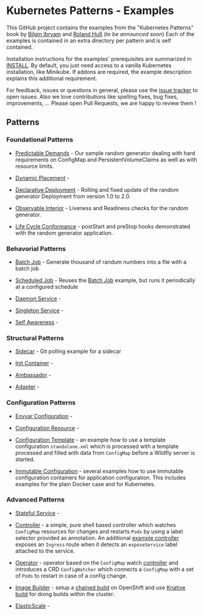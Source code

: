 
<!--- <a href="https://leanpub.com/k8spatterns"><img src="https://s3.amazonaws.com/titlepages.leanpub.com/k8spatterns/hero?1492193906" align="right" width="300px" style="float:right; margin: 50px 0px 20px 30px;"/></a> -->

# Kubernetes Patterns - Examples

This GitHub project contains the examples from the "Kubernetes Patterns" book by [Bilgin Ibryam](https://github.com/bibryam) and [Roland Huß](https://github.com/rhuss) (_to be announced soon_)
Each of the examples is contained in an extra directory per pattern and is self contained.

Installation instructions for the examples' prerequisites are summarized in [INSTALL](INSTALL.adoc).
By default, you just need access to a vanilla Kubernetes installation, like Minikube.
If addons are required, the example description explains this additional requirement.

For feedback, issues or questions in general, please use the [issue tracker](https://github.com/bibryam/k8spatterns/issues) to open issues.
Also we love contributions like spelling fixes, bug fixes, improvements, ... Please open Pull Requests, we are happy to review them !

## Patterns

### Foundational Patterns

* [Predictable Demands](foundational/PredictableDemands/README.adoc) - Our sample random generator dealing with hard requirements on ConfigMap and PersistentVolumeClaims as well as with resource limits.

* [Dynamic Placement](foundational/DynamicPlacement/README.adoc) -

* [Declarative Deployment](foundational/DeclarativeDeployment/README.adoc) - Rolling and fixed update of the random generator Deployment from version 1.0 to 2.0.

* [Observable Interior](foundational/ObservableInterior/README.adoc) - Liveness and Readiness checks for the random generator.

* [Life Cycle Conformance](foundational/LifeCycleConformance/README.adoc) - postStart and preStop hooks demonstrated with the random generator application.

### Behavorial Patterns

* [Batch Job](behavorial/BatchJob/README.adoc) - Generate thousand of randum numbers into a file with a batch job

* [Scheduled Job](behavorial/ScheduledJob/README.adoc) - Reuses the [Batch Job](behavorial/BatchJob/README.adoc) example, but runs it periodically at a configured schedule

* [Daemon Service](behavorial/DaemonService/README.adoc) -

* [Singleton Service](behavorial/SingletionService/README.adoc) -

* [Self Awareness](behavorial/SelfAwareness/README.adoc) -

### Structural Patterns

* [Sidecar](structural/Sidecar/README.adoc) - Git polling example for a sidecar

* [Init Container](structural/InitContainer/README.adoc) -

* [Ambassador](structural/Ambassador/README.adoc) -

* [Adapter](structural/Adapter/README.adoc) -

### Configuration Patterns

* [Envvar Configuration](configuration/EnvvarConfiguration/README.adoc) -

* [Configuration Resource](configuration/ConfigurationResource/README.adoc) -

* [Configuration Template](configuration/ConfigurationTemplate/README.adoc) - an example how to use a template configuration `standalone.xml` which is processed with a template processed and filled with data from `ConfigMap` before a Wildfly server is started.

* [Immutable Configuration](configuration/ImmutableConfiguration/README.adoc) - several examples how to use immutable configuration containers for application configuration. This includes examples for the plain Docker case and for Kubernetes.

### Advanced Patterns

* [Stateful Service](advanced/StatefulService/README.adoc) -

* [Controller](advanced/Controller/README.adoc) - a simple, pure shell based controller which watches `ConfigMap` resources for changes and restarts `Pods` by using a label selector provided as annotation. An additional [example controller](advanced/Controller/expose-controller/README.adoc) exposes an `Ingress` route when it detects an `exposeService` label attached to the service.

* [Operator](advanced/Operator/README.adoc) - operator based on the `ConfigMap` watch [controller](advanced/Controller/README.adoc) and introduces a CRD `ConfigWatcher` which connects a `ConfigMap` with a set of `Pods` to restart in case of a config change.

* [Image Builder](advanced/ImageBuilder/README.adoc) - setup a [chained build](advanced/ImageBuilder/openshift/README.adoc) on OpenShift and use [Knative build](advanced/ImageBuilder/knative/README.adoc) for doing builds within the cluster.

* [ElasticScale](advanced/ElasticScale/README.adoc) -
